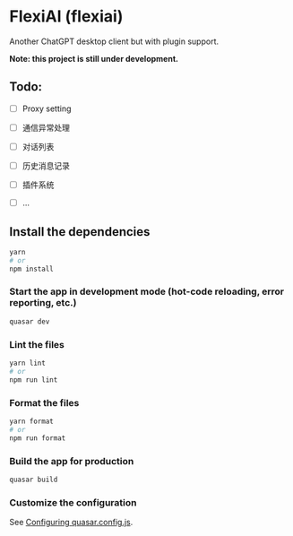 # FlexiAI (flexiai)

Another ChatGPT desktop client but with plugin support.

**Note: this project is still under development.**

## Todo:
- [ ] Proxy setting
- [ ] 通信异常处理
- [ ] 对话列表
- [ ] 历史消息记录
- [ ] 插件系统
- [ ] ...


## Install the dependencies
```bash
yarn
# or
npm install
```

### Start the app in development mode (hot-code reloading, error reporting, etc.)
```bash
quasar dev
```


### Lint the files
```bash
yarn lint
# or
npm run lint
```


### Format the files
```bash
yarn format
# or
npm run format
```



### Build the app for production
```bash
quasar build
```

### Customize the configuration
See [Configuring quasar.config.js](https://v2.quasar.dev/quasar-cli-vite/quasar-config-js).
